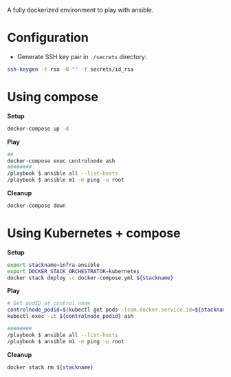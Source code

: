 A fully dockerized environment to play with ansible.

# Configuration

- Generate SSH key pair in `./secrets` directory:

```sh
ssh-keygen -t rsa -N "" -f secrets/id_rsa
```


# Using compose

**Setup**

```sh
docker-compose up -d
```

**Play**

```sh
## 
docker-compose exec controlnode ash
########
/playbook $ ansible all --list-hosts 
/playbook $ ansible m1 -m ping -u root
```

**Cleanup**

```sh
docker-compose down
```

# Using Kubernetes + compose

**Setup**

```sh
export stackname=infra-ansible
export DOCKER_STACK_ORCHESTRATOR=kubernetes
docker stack deploy -c docker-compose.yml ${stackname}
```

**Play**


```sh
# Get podID of control node
controlnode_podid=$(kubectl get pods -lcom.docker.service.id=${stackname}-controlnode -o jsonpath='{.items[0].metadata.name}')
kubectl exec -it ${controlnode_podid} ash

########
/playbook $ ansible all --list-hosts 
/playbook $ ansible m1 -m ping -u root

```

**Cleanup**

```sh
docker stack rm ${stackname}
```